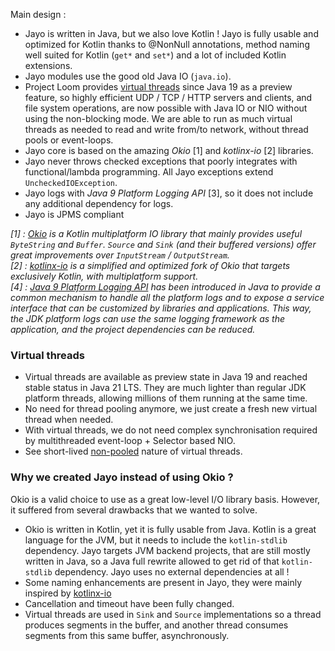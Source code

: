 Main design :
* Jayo is written in Java, but we also love Kotlin ! Jayo is fully usable and optimized for Kotlin thanks to @NonNull
annotations, method naming well suited for Kotlin (`get*` and `set*`) and a lot of included Kotlin extensions.
* Jayo modules use the good old Java IO (`java.io`).
* Project Loom provides [virtual threads](https://openjdk.org/jeps/425) since Java 19 as a preview feature, so highly
efficient UDP / TCP / HTTP servers and clients, and file system operations, are now possible with Java IO or NIO without
using the non-blocking mode. We are able to run as much virtual threads as needed to read and write from/to network,
without thread pools or event-loops.
* Jayo core is based on the amazing *Okio* [1] and *kotlinx-io* [2] libraries.
* Jayo never throws checked exceptions that poorly integrates with functional/lambda programming. All Jayo exceptions
extend `UncheckedIOException`.
* Jayo logs with *Java 9 Platform Logging API* [3], so it does not include any additional dependency for logs.
* Jayo is JPMS compliant

_[1] : [Okio](https://square.github.io/okio/) is a Kotlin multiplatform IO library that mainly provides useful
`ByteString` and `Buffer`. `Source` and `Sink` (and their buffered versions) offer great improvements over `InputStream`
/ `OutputStream`. \
[2] : [kotlinx-io](https://github.com/Kotlin/kotlinx-io) is a simplified and optimized fork of Okio that targets
exclusively Kotlin, with multiplatform support. \
[4] : [Java 9 Platform Logging API](https://www.baeldung.com/java-9-logging-api) has been introduced in Java to provide
a common mechanism to handle all the platform logs and to expose a service interface that can be customized by libraries
and applications. This way, the JDK platform logs can use the same logging framework as the application, and the project
dependencies can be reduced._

### Virtual threads

* Virtual threads are available as preview state in Java 19 and reached stable status in Java 21 LTS. They are much
lighter than regular JDK platform threads, allowing millions of them running at the same time.
* No need for thread pooling anymore, we just create a fresh new virtual thread when needed.
* With virtual threads, we do not need complex synchronisation required by multithreaded event-loop + Selector based
NIO.
* See short-lived [non-pooled](https://openjdk.org/jeps/425#Do-not-pool-virtual-threads) nature of virtual threads.

### Why we created Jayo instead of using Okio ?

Okio is a valid choice to use as a great low-level I/O library basis. However, it suffered from several drawbacks that
we wanted to solve.
* Okio is written in Kotlin, yet it is fully usable from Java. Kotlin is a great language for the JVM, but it needs to
include the `kotlin-stdlib` dependency. Jayo targets JVM backend projects, that are still mostly written in Java, so
a Java full rewrite allowed to get rid of that `kotlin-stdlib` dependency. Jayo uses no external dependencies at all !
* Some naming enhancements are present in Jayo, they were mainly inspired by [kotlinx-io](https://github.com/Kotlin/kotlinx-io)
* Cancellation and timeout have been fully changed.
* Virtual threads are used in `Sink` and `Source` implementations so a thread produces segments in the buffer, and
another thread consumes segments from this same buffer, asynchronously.
